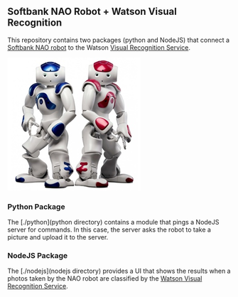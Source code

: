 ## Softbank NAO Robot + Watson Visual Recognition
This repository contains two packages (python and NodeJS) that connect a [Softbank NAO robot](https://www.ald.softbankrobotics.com/en/cool-robots/nao) to the Watson [Visual Recognition Service](https://www.ibm.com/watson/developercloud/visual-recognition.html).

[![](wiki/media/nao_robot.jpg)](https://developer.softbankrobotics.com/us-en/showcase)

### Python Package
The [./python](python directory) contains a module that pings a NodeJS server for commands.  In this case, the server asks the robot to take a picture and upload it to the server. 

### NodeJS Package
The [./nodejs](nodejs directory) provides a UI that shows the results when a photos taken by the NAO robot are classified by the [Watson Visual Recognition Service](https://www.ibm.com/watson/developercloud/visual-recognition.html).  



